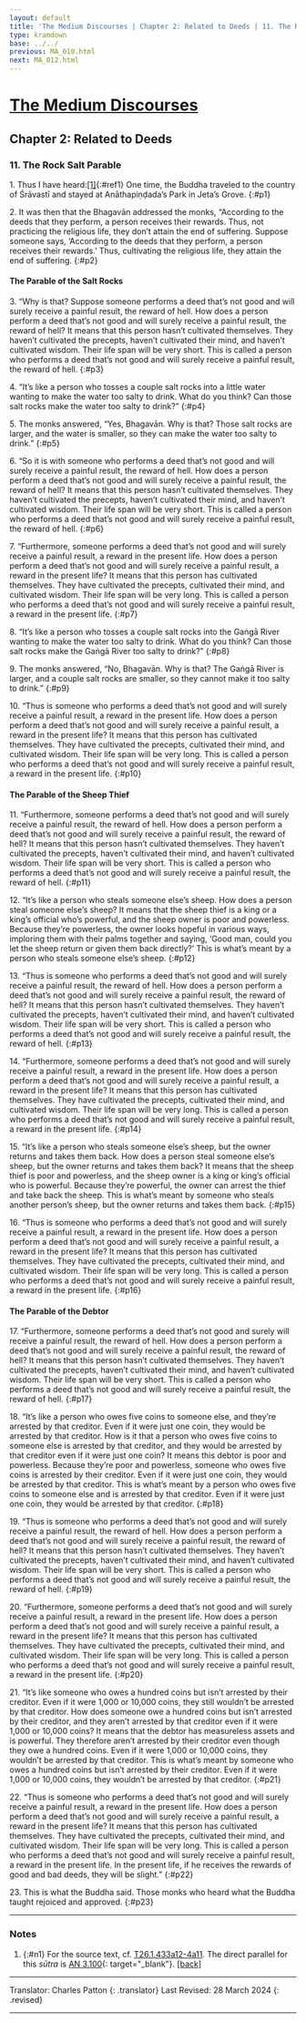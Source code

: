 ```yaml
---
layout: default
title: 'The Medium Discourses | Chapter 2: Related to Deeds | 11. The Rock Salt Parable'
type: kramdown
base: ../../
previous: MA_010.html
next: MA_012.html
---
```


# [The Medium Discourses](index.html)
## Chapter 2: Related to Deeds
### 11. The Rock Salt Parable

1\. Thus I have heard:[\[1\]](#n1){:#ref1} One time, the Buddha traveled to the country of Śrāvastī and stayed at Anāthapiṇḍada’s Park in Jeta’s Grove.
{:#p1}

2\. It was then that the Bhagavān addressed the monks, “According to the deeds that they perform, a person receives their rewards. Thus, not practicing the religious life, they don’t attain the end of suffering. Suppose someone says, ‘According to the deeds that they perform, a person receives their rewards.’ Thus, cultivating the religious life, they attain the end of suffering.
{:#p2}

#### The Parable of the Salt Rocks

3\. “Why is that? Suppose someone performs a deed that’s not good and will surely receive a painful result, the reward of hell. How does a person perform a deed that’s not good and will surely receive a painful result, the reward of hell? It means that this person hasn’t cultivated themselves. They haven’t cultivated the precepts, haven’t cultivated their mind, and haven’t cultivated wisdom. Their life span will be very short. This is called a person who performs a deed that’s not good and will surely receive a painful result, the reward of hell.
{:#p3}

4\. “It’s like a person who tosses a couple salt rocks into a little water wanting to make the water too salty to drink. What do you think? Can those salt rocks make the water too salty to drink?”
{:#p4}

5\. The monks answered, “Yes, Bhagavān. Why is that? Those salt rocks are larger, and the water is smaller, so they can make the water too salty to drink.”
{:#p5}

6\. “So it is with someone who performs a deed that’s not good and will surely receive a painful result, the reward of hell. How does a person perform a deed that’s not good and will surely receive a painful result, the reward of hell? It means that this person hasn’t cultivated themselves. They haven’t cultivated the precepts, haven’t cultivated their mind, and haven’t cultivated wisdom. Their life span will be very short. This is called a person who performs a deed that’s not good and will surely receive a painful result, the reward of hell.
{:#p6}

7\. “Furthermore, someone performs a deed that’s not good and will surely receive a painful result, a reward in the present life. How does a person perform a deed that’s not good and will surely receive a painful result, a reward in the present life? It means that this person has cultivated themselves. They have cultivated the precepts, cultivated their mind, and cultivated wisdom. Their life span will be very long. This is called a person who performs a deed that’s not good and will surely receive a painful result, a reward in the present life.
{:#p7}

8\. “It’s like a person who tosses a couple salt rocks into the Gaṅgā River wanting to make the water too salty to drink. What do you think? Can those salt rocks make the Gaṅgā River too salty to drink?”
{:#p8}

9\. The monks answered, “No, Bhagavān. Why is that? The Gaṅgā River is larger, and a couple salt rocks are smaller, so they cannot make it too salty to drink.”
{:#p9}

10\. “Thus is someone who performs a deed that’s not good and will surely receive a painful result, a reward in the present life. How does a person perform a deed that’s not good and will surely receive a painful result, a reward in the present life? It means that this person has cultivated themselves. They have cultivated the precepts, cultivated their mind, and cultivated wisdom. Their life span will be very long. This is called a person who performs a deed that’s not good and will surely receive a painful result, a reward in the present life.
{:#p10}

#### The Parable of the Sheep Thief

11\. “Furthermore, someone performs a deed that’s not good and will surely receive a painful result, the reward of hell. How does a person perform a deed that’s not good and will surely receive a painful result, the reward of hell? It means that this person hasn’t cultivated themselves. They haven’t cultivated the precepts, haven’t cultivated their mind, and haven’t cultivated wisdom. Their life span will be very short. This is called a person who performs a deed that’s not good and will surely receive a painful result, the reward of hell.
{:#p11}

12\. “It’s like a person who steals someone else’s sheep. How does a person steal someone else’s sheep? It means that the sheep thief is a king or a king’s official who’s powerful, and the sheep owner is poor and powerless. Because they’re powerless, the owner looks hopeful in various ways, imploring them with their palms together and saying, ‘Good man, could you let the sheep return or given them back directly?’ This is what’s meant by a person who steals someone else’s sheep.
{:#p12}

13\. “Thus is someone who performs a deed that’s not good and will surely receive a painful result, the reward of hell. How does a person perform a deed that’s not good and will surely receive a painful result, the reward of hell? It means that this person hasn’t cultivated themselves. They haven’t cultivated the precepts, haven’t cultivated their mind, and haven’t cultivated wisdom. Their life span will be very short. This is called a person who performs a deed that’s not good and will surely receive a painful result, the reward of hell.
{:#p13}

14\. “Furthermore, someone performs a deed that’s not good and will surely receive a painful result, a reward in the present life. How does a person perform a deed that’s not good and will surely receive a painful result, a reward in the present life? It means that this person has cultivated themselves. They have cultivated the precepts, cultivated their mind, and cultivated wisdom. Their life span will be very long. This is called a person who performs a deed that’s not good and will surely receive a painful result, a reward in the present life.
{:#p14}

15\. “It’s like a person who steals someone else’s sheep, but the owner returns and takes them back. How does a person steal someone else’s sheep, but the owner returns and takes them back? It means that the sheep thief is poor and powerless, and the sheep owner is a king or king’s official who is powerful. Because they’re powerful, the owner can arrest the thief and take back the sheep. This is what’s meant by someone who steals another person’s sheep, but the owner returns and takes them back.
{:#p15}

16\. “Thus is someone who performs a deed that’s not good and will surely receive a painful result, a reward in the present life. How does a person perform a deed that’s not good and will surely receive a painful result, a reward in the present life? It means that this person has cultivated themselves. They have cultivated the precepts, cultivated their mind, and cultivated wisdom. Their life span will be very long. This is called a person who performs a deed that’s not good and will surely receive a painful result, a reward in the present life.
{:#p16}

#### The Parable of the Debtor

17\. “Furthermore, someone performs a deed that’s not good and surely will receive a painful result, the reward of hell. How does a person perform a deed that’s not good and will surely receive a painful result, the reward of hell? It means that this person hasn’t cultivated themselves. They haven’t cultivated the precepts, haven’t cultivated their mind, and haven’t cultivated wisdom. Their life span will be very short. This is called a person who performs a deed that’s not good and will surely receive a painful result, the reward of hell.
{:#p17}

18\. “It’s like a person who owes five coins to someone else, and they’re arrested by that creditor. Even if it were just one coin, they would be arrested by that creditor. How is it that a person who owes five coins to someone else is arrested by that creditor, and they would be arrested by that creditor even if it were just one coin? It means this debtor is poor and powerless. Because they’re poor and powerless, someone who owes five coins is arrested by their creditor. Even if it were just one coin, they would be arrested by that creditor. This is what’s meant by a person who owes five coins to someone else and is arrested by that creditor. Even if it were just one coin, they would be arrested by that creditor.
{:#p18}

19\. “Thus is someone who performs a deed that’s not good and will surely receive a painful result, the reward of hell. How does a person perform a deed that’s not good and will surely receive a painful result, the reward of hell? It means that this person hasn’t cultivated themselves. They haven’t cultivated the precepts, haven’t cultivated their mind, and haven’t cultivated wisdom. Their life span will be very short. This is called a person who performs a deed that’s not good and will surely receive a painful result, the reward of hell.
{:#p19}

20\. “Furthermore, someone performs a deed that’s not good and will surely receive a painful result, a reward in the present life. How does a person perform a deed that’s not good and will surely receive a painful result, a reward in the present life? It means that this person has cultivated themselves. They have cultivated the precepts, cultivated their mind, and cultivated wisdom. Their life span will be very long. This is called a person who performs a deed that’s not good and will surely receive a painful result, a reward in the present life.
{:#p20}

21\. “It’s like someone who owes a hundred coins but isn’t arrested by their creditor. Even if it were 1,000 or 10,000 coins, they still wouldn’t be arrested by that creditor. How does someone owe a hundred coins but isn’t arrested by their creditor, and they aren’t arrested by that creditor even if it were 1,000 or 10,000 coins? It means that the debtor has measureless assets and is powerful. They therefore aren’t arrested by their creditor even though they owe a hundred coins. Even if it were 1,000 or 10,000 coins, they wouldn’t be arrested by that creditor. This is what’s meant by someone who owes a hundred coins but isn’t arrested by their creditor. Even if it were 1,000 or 10,000 coins, they wouldn’t be arrested by that creditor.
{:#p21}

22\. “Thus is someone who performs a deed that’s not good and will surely receive a painful result, a reward in the present life. How does a person perform a deed that’s not good and will surely receive a painful result, a reward in the present life? It means that this person has cultivated themselves. They have cultivated the precepts, cultivated their mind, and cultivated wisdom. Their life span will be very long. This is called a person who performs a deed that’s not good and will surely receive a painful result, a reward in the present life. In the present life, if he receives the rewards of good and bad deeds, they will be slight.”
{:#p22}

23\. This is what the Buddha said. Those monks who heard what the Buddha taught rejoiced and approved.
{:#p23}

---

### Notes

1. {:#n1} For the source text, cf. <a href="https://cbetaonline.dila.edu.tw/zh/T01n0026_p0433a12" target="_blank">T26.1.433a12-4a11</a>. The direct parallel for this <em>sūtra</em> is [AN 3.100](https://suttacentral.net/an3.100){: target="_blank"}. [\[back\]](#ref1)

---

Translator: Charles Patton
{: .translator}
Last Revised: 28 March 2024
{: .revised}

---